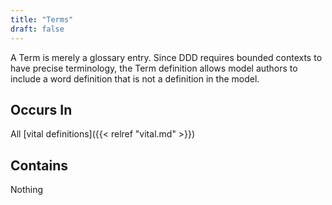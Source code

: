 ```yaml
---
title: "Terms"
draft: false
---
```


A Term is merely a glossary entry. Since DDD requires bounded contexts to 
have precise terminology, the Term definition allows model authors to include
a word definition that is not a definition in the model. 

## Occurs In
All [vital definitions]({{< relref "vital.md" >}})

## Contains
Nothing